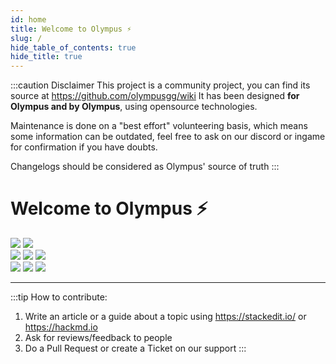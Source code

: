 ```yaml
---
id: home
title: Welcome to Olympus ⚡
slug: /
hide_table_of_contents: true
hide_title: true
---
```


:::caution Disclaimer
This project is a community project, you can find its source at https://github.com/olympusgg/wiki
It has been designed **for Olympus and by Olympus**, using opensource technologies.

Maintenance is done on a "best effort" volunteering basis, which means some information can be outdated, feel free to ask on our discord or ingame for confirmation if you have doubts.

Changelogs should be considered as Olympus' source of truth
:::
<div class="home-container">
    <h1>Welcome to Olympus ⚡</h1> 
    <div class="home-container-section">
        <img src="https://imageshack.com/i/poeP1gD4g" />
        <img src="https://i.imgur.com/ph8wEkm.gif" />
    </div>
    <div class="home-container-section">
        <a href="https://discord.gg/RUk4r4T" rel="some text"><img src="https://i.imgur.com/7bRhHki.gif" /></a>
        <a href="https://dashboard.olympusgg.com" rel="some text"><img src="https://i.imgur.com/sTeEOaR.gif" /></a>
        <a href="https://dashboard.olympusgg.com" rel="some text"><img src="https://i.imgur.com/9D6F0s8.gif" /></a>
    </div>
    <div class="home-container-section">
        <img src="https://i.imgur.com/s7yheFI.gif" />
        <img src="https://i.imgur.com/JO9Bd11.gif" />
        <img src="https://i.imgur.com/o5dHQIY.gif" />
    </div>
</div>



---
:::tip How to contribute:
1. Write an article or a guide about a topic using https://stackedit.io/ or https://hackmd.io
2. Ask for reviews/feedback to people
3. Do a Pull Request or create a Ticket on our support
:::
